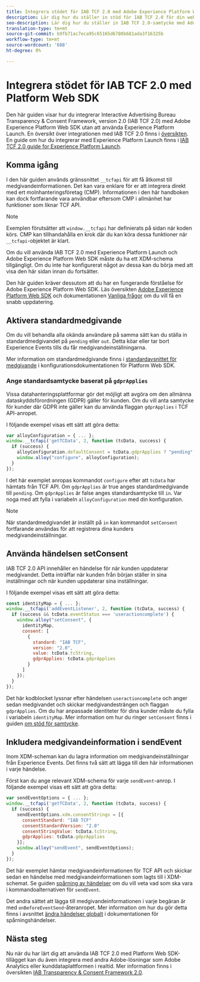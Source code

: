 ```yaml
---
title: Integrera stödet för IAB TCF 2.0 med Adobe Experience Platform Web SDK
description: Lär dig hur du ställer in stöd för IAB TCF 2.0 för din webbplats utan att använda Adobe Experience Platform Launch.
seo-description: Lär dig hur du ställer in IAB TCF 2.0-samtycke med Adobe Experience Platform Web SDK
translation-type: tm+mt
source-git-commit: b9fb71ac7eca95c65165d6780b681ada3f16325b
workflow-type: tm+mt
source-wordcount: '688'
ht-degree: 0%

---
```



# Integrera stödet för IAB TCF 2.0 med Platform Web SDK

Den här guiden visar hur du integrerar Interactive Advertising Bureau Transparency &amp; Consent Framework, version 2.0 (IAB TCF 2.0) med Adobe Experience Platform Web SDK utan att använda Experience Platform Launch. En översikt över integrationen med IAB TCF 2.0 finns i [översikten](./overview.md). En guide om hur du integrerar med Experience Platform Launch finns i [IAB TCF 2.0 guide for Experience Platform Launch](./with-launch.md).

## Komma igång

I den här guiden används gränssnittet `__tcfapi` för att få åtkomst till medgivandeinformationen. Det kan vara enklare för er att integrera direkt med ert molnhanteringsföretag (CMP). Informationen i den här handboken kan dock fortfarande vara användbar eftersom CMP i allmänhet har funktioner som liknar TCF API.

>[!NOTE]
>
>Exemplen förutsätter att `window.__tcfapi` har definierats på sidan när koden körs. CMP kan tillhandahålla en krok där du kan köra dessa funktioner när `__tcfapi`-objektet är klart.

Om du vill använda IAB TCF 2.0 med Experience Platform Launch och Adobe Experience Platform Web SDK måste du ha ett XDM-schema tillgängligt. Om du inte har konfigurerat något av dessa kan du börja med att visa den här sidan innan du fortsätter.

Den här guiden kräver dessutom att du har en fungerande förståelse för Adobe Experience Platform Web SDK. Läs översikten [Adobe Experience Platform Web SDK](../../home.md) och dokumentationen [Vanliga frågor](../../web-sdk-faq.md) om du vill få en snabb uppdatering.

## Aktivera standardmedgivande

Om du vill behandla alla okända användare på samma sätt kan du ställa in standardmedgivandet på `pending` eller `out`. Detta köar eller tar bort Experience Events tills du får medgivandeinställningarna.

Mer information om standardmedgivande finns i [standardavsnittet för medgivande](../../fundamentals/configuring-the-sdk.md#default-consent) i konfigurationsdokumentationen för Platform Web SDK.

### Ange standardsamtycke baserat på `gdprApplies`

Vissa datahanteringsplattformar gör det möjligt att avgöra om den allmänna dataskyddsförordningen (GDPR) gäller för kunden. Om du vill anta samtycke för kunder där GDPR inte gäller kan du använda flaggan `gdprApplies` i TCF API-anropet.

I följande exempel visas ett sätt att göra detta:

```javascript
var alloyConfiguration = { ... };
window.__tcfapi('getTCData', 2, function (tcData, success) {
  if (success) {
    alloyConfiguration.defaultConsent = tcData.gdprApplies ? "pending" : "in";
    window.alloy("configure", alloyConfiguration);
  }
});
```

I det här exemplet anropas kommandot `configure` efter att `tcData` har hämtats från TCF API. Om `gdprApplies` är true anges standardmedgivande till `pending`. Om `gdprApplies` är false anges standardsamtycke till `in`. Var noga med att fylla i variabeln `alloyConfiguration` med din konfiguration.

>[!NOTE]
>
>När standardmedgivandet är inställt på `in` kan kommandot `setConsent` fortfarande användas för att registrera dina kunders medgivandeinställningar.

## Använda händelsen setConsent

IAB TCF 2.0 API innehåller en händelse för när kunden uppdaterar medgivandet. Detta inträffar när kunden från början ställer in sina inställningar och när kunden uppdaterar sina inställningar.

I följande exempel visas ett sätt att göra detta:

```javascript
const identityMap = { ... };
window.__tcfapi('addEventListener', 2, function (tcData, success) {
  if (success && tcData.eventStatus === 'useractioncomplete') {
    window.alloy("setConsent", {
      identityMap,
      consent: [
        {
          standard: "IAB TCF",
          version: "2.0",
          value: tcData.tcString,
          gdprApplies: tcData.gdprApplies
        }
      ]
    });
  }
});
```

Det här kodblocket lyssnar efter händelsen `useractioncomplete` och anger sedan medgivandet och skickar medgivandesträngen och flaggan `gdprApplies`. Om du har anpassade identiteter för dina kunder måste du fylla i variabeln `identityMap`. Mer information om hur du ringer `setConsent` finns i guiden [om stöd för samtycke](../../consent/supporting-consent.md).

## Inkludera medgivandeinformation i sendEvent

Inom XDM-scheman kan du lagra information om medgivandeinställningar från Experience Events. Det finns två sätt att lägga till den här informationen i varje händelse.

Först kan du ange relevant XDM-schema för varje `sendEvent`-anrop. I följande exempel visas ett sätt att göra detta:

```javascript
var sendEventOptions = { ... };
window.__tcfapi('getTCData', 2, function (tcData, success) {
  if (success) {
    sendEventOptions.xdm.consentStrings = [{
      consentStandard: "IAB TCF"
      consentStandardVersion: "2.0"
      consentStringValue: tcData.tcString,
      gdprApplies: tcData.gdprApplies
    }];
    window.alloy("sendEvent", sendEventOptions);
  }
});
```

Det här exemplet hämtar medgivandeinformationen för TCF API och skickar sedan en händelse med medgivandeinformationen som lagts till i XDM-schemat. Se guiden [spårning av händelser](../../fundamentals/tracking-events.md) om du vill veta vad som ska vara i kommandoalternativen för `sendEvent`.

Det andra sättet att lägga till medgivandeinformationen i varje begäran är med `onBeforeEventSend`-återanropet. Mer information om hur du gör detta finns i avsnittet [ändra händelser globalt](../../fundamentals/tracking-events.md#modifying-events-globally) i dokumentationen för spårningshändelser.

## Nästa steg

Nu när du har lärt dig att använda IAB TCF 2.0 med Platform Web SDK-tillägget kan du även integrera med andra Adobe-lösningar som Adobe Analytics eller kunddataplattformen i realtid. Mer information finns i översikten [IAB Transparency &amp; Consent Framework 2.0](./overview.md).
